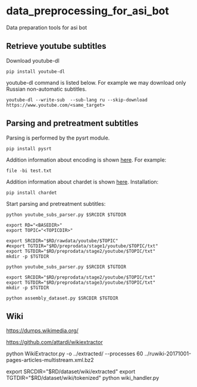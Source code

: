 # data_preprocessing_for_asi_bot
Data preparation tools for asi bot

## Retrieve youtube subtitles

Download youtube-dl

```
pip install youtube-dl
```

youtube-dl command is listed below. For example we may download only Russian non-automatic subtitles.

```
youtube-dl --write-sub  --sub-lang ru --skip-download https://www.youtube.com/<same_target>

```
## Parsing and pretreatment subtitles

Parsing is performed by the pysrt module.
```
pip install pysrt
```

Addition information about encoding is shown [here](http://mindspill.net/computing/linux-notes/determine-and-change-file-character-encoding/).
For example:
```
file -bi test.txt
```
Addition information about chardet is shown [here](https://chardet.readthedocs.io/en/latest/usage.html#example-using-the-detect-function). Installation:

```
pip install chardet
```

Start parsing and pretreatment subtitles:

```
python youtube_subs_parser.py $SRCDIR $TGTDIR
```

```
export RD="<BASEDIR>"
export TOPIC="<TOPICDIR>"
```
```
export SRCDIR="$RD/rawdata/youtube/$TOPIC"
#export TGTDIR="$RD/preprodata/stage1/youtube/$TOPIC/txt"
export TGTDIR="$RD/preprodata/stage2/youtube/$TOPIC/txt"
mkdir -p $TGTDIR
```
```
python youtube_subs_parser.py $SRCDIR $TGTDIR
```
```
export SRCDIR="$RD/preprodata/stage2/youtube/$TOPIC/txt"
export TGTDIR="$RD/preprodata/stage3/youtube/$TOPIC/txt"
mkdir -p $TGTDIR
```
```
python assembly_dataset.py $SRCDIR $TGTDIR
```

## Wiki

https://dumps.wikimedia.org/


https://github.com/attardi/wikiextractor

python WikiExtractor.py -o ../extracted/ --processes 60 ../ruwiki-20171001-pages-articles-multistream.xml.bz2

export SRCDIR="$RD/dataset/wiki/extracted"
export TGTDIR="$RD/dataset/wiki/tokenized"
python wiki_handler.py
